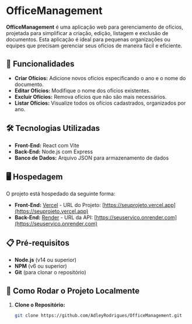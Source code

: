 # OfficeManagement

**OfficeManagement** é uma aplicação web para gerenciamento de ofícios, projetada para simplificar a criação, edição, listagem e exclusão de documentos. Esta aplicação é ideal para pequenas organizações ou equipes que precisam gerenciar seus ofícios de maneira fácil e eficiente.

## 🚀 Funcionalidades

- **Criar Ofícios:** Adicione novos ofícios especificando o ano e o nome do documento.
- **Editar Ofícios:** Modifique o nome dos ofícios existentes.
- **Excluir Ofícios:** Remova ofícios que não são mais necessários.
- **Listar Ofícios:** Visualize todos os ofícios cadastrados, organizados por ano.

## 🛠️ Tecnologias Utilizadas

- **Front-End:** React com Vite
- **Back-End:** Node.js com Express
- **Banco de Dados:** Arquivo JSON para armazenamento de dados

## 🖥️ Hospedagem

O projeto está hospedado da seguinte forma:

- **Front-End:** [Vercel](https://vercel.com) - URL do Projeto: [https://seuprojeto.vercel.app](https://seuprojeto.vercel.app)
- **Back-End:** [Render](https://render.com) - URL da API: [https://seuservico.onrender.com](https://seuservico.onrender.com)

## 📋 Pré-requisitos

- **Node.js** (v14 ou superior)
- **NPM** (v6 ou superior)
- **Git** (para clonar o repositório)

## 🚀 Como Rodar o Projeto Localmente

1. **Clone o Repositório:**
   ```bash
   git clone https://github.com/AdleyRodrigues/OfficeManagement.git
